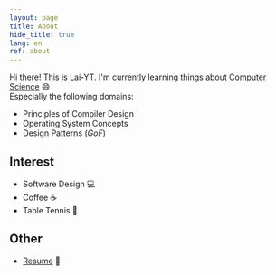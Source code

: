 ```yaml
---
layout: page
title: About
hide_title: true
lang: en
ref: about
---
```


Hi there! This is Lai-YT. I'm currently learning things about [Computer Science](https://en.wikipedia.org/wiki/Computer_science) :smile: \
Especially the following domains:

- Principles of Compiler Design
- Operating System Concepts
- Design Patterns (*GoF*)

## Interest

- Software Design :computer:
- Coffee :coffee:
- Table Tennis :ping_pong:

## Other

- [Resume](/assets/files/resume.pdf) :page_with_curl:
